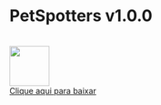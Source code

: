 <h1>PetSpotters v1.0.0</h1>
<br>
<a href="./apks/petspotterv1.0.0.apk" download>
  <img src="https://cdn-icons-png.flaticon.com/512/29/29544.png" height="70"><br>Clique aqui para baixar</img>
</a>